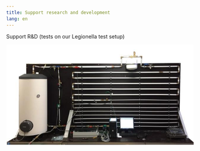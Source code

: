 ```yaml
---
title: Support research and development
lang: en
---
```

Support R&D (tests on our Legionella test setup)

![](proefopstelling.jpg)